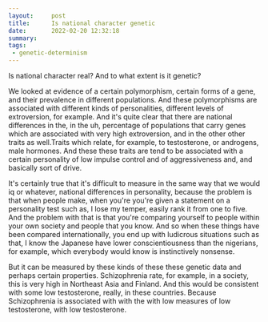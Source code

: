```yaml
---
layout:     post
title:      Is national character genetic
date:       2022-02-20 12:32:18
summary:    
tags:
 - genetic-determinism
---
```


Is national character real? And to what extent is it genetic? 

We looked at evidence of a certain polymorphism, certain forms of a gene, and their prevalence in different populations. And these polymorphisms are associated with different kinds of personalities, different levels of extroversion, for example. And it's quite clear that there are national differences in the, in the uh, percentage of populations that carry genes which are associated with very high extroversion, and in the other other traits as well.Traits which relate, for example, to testosterone, or androgens, male hormones. And these these traits are tend to be associated with a certain personality of low impulse control and of aggressiveness and, and basically sort of drive. 

It's certainly true that it's difficult to measure in the same way that we would iq or whatever, national differences in personality, because the problem is that when people make, when you're you're given a statement on a personality test such as, I lose my temper, easily rank it from one to five. And the problem with that is that you're comparing yourself to people within your own society and people that you know. And so when these things have been compared internationally, you end up with ludicrous situations such as that, I know the Japanese have lower conscientiousness than the nigerians, for example, which everybody would know is instinctively nonsense. 

But it can be measured by these kinds of these these genetic data and perhaps certain properties. Schizophrenia rate, for example, in a society, this is very high in Northeast Asia and Finland. And this would be consistent with some low testosterone, really, in these countries. Because Schizophrenia is associated with with the with low measures of low testosterone, with low testosterone.